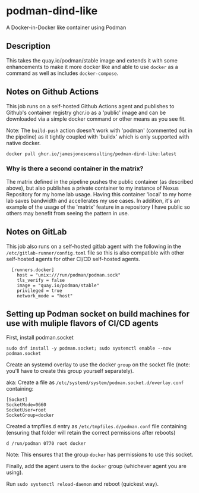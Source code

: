 # podman-dind-like

A Docker-in-Docker like container using Podman

## Description

This takes the quay.io/podman/stable image and extends it with some enhancements to make it more docker like
and able to use `docker` as a command as well as includes `docker-compose`.

## Notes on Github Actions

This job runs on a self-hosted Github Actions agent and publishes to Github's container registry ghcr.io as a 'public' image and can be downloaded
via a simple docker command or other means as you see fit.

Note: The `build-push` action doesn't work with 'podman' (commented out in the pipeline) as it tightly coupled with 'buildx' which is only supported with native docker.

```
docker pull ghcr.io/jamesjonesconsulting/podman-dind-like:latest
```

### Why is there a second container in the matrix?

The matrix defined in the pipeline pushes the public container (as described above), but also publishes a private container to my instance of Nexus
Repository for my home lab usage. Having this container 'local' to my home lab saves bandwidth and accellerates my use cases. In addition, it's an
example of the usage of the 'matrix' feature in a repository I have public so others may benefit from seeing the pattern in use.

## Notes on GitLab

This job also runs on a self-hosted gitlab agent with the following in the `/etc/gitlab-runner/config.toml` file so this is also compatible with 
other self-hosted agents for other CI/CD self-hosted agents.

```
  [runners.docker]
    host = "unix:///run/podman/podman.sock"
    tls_verify = false
    image = "quay.io/podman/stable"
    privileged = true
    network_mode = "host"
```

## Setting up Podman socket on build machines for use with muliple flavors of CI/CD agents

First, install podman.socket

```
sudo dnf install -y podman.socket; sudo systemctl enable --now podman.socket
```

Create an systemd overlay to use the docker `group` on the socket file (note: you'll have to create this group yourself separately).


aka: Create a file as `/etc/systemd/system/podman.socket.d/overlay.conf` containing:

```
[Socket]
SocketMode=0660
SocketUser=root
SocketGroup=docker
```

Created a tmpfiles.d entry as `/etc/tmpfiles.d/podman.conf` file containing (ensuring that folder will retain the correct permissions after reboots)

```
d /run/podman 0770 root docker
```

Note: This ensures that the group `docker` has permissions to use this socket.

Finally, add the agent users to the `docker` group (whichever agent you are using).

Run `sudo systemctl reload-daemon` and reboot (quickest way).